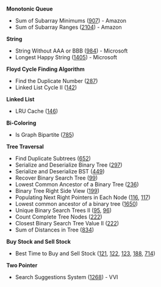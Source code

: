 **Monotonic Queue**
- Sum of Subarray Minimums ([907](https://leetcode.com/problems/sum-of-subarray-minimums/)) - Amazon
- Sum of Subarray Ranges ([2104](https://leetcode.com/problems/sum-of-subarray-ranges/)) - Amazon


**String**
- String Without AAA or BBB ([984](https://leetcode.com/problems/string-without-aaa-or-bbb/)) - Microsoft
- Longest Happy String ([1405](https://leetcode.com/problems/longest-happy-string/)) - Microsoft

**Floyd Cycle Finding Algorithm**
- Find the Duplicate Number ([287](https://leetcode.com/problems/find-the-duplicate-number/))
- Linked List Cycle II ([142](https://leetcode.com/problems/linked-list-cycle-ii/))

**Linked List**
- LRU Cache ([146](https://leetcode.com/problems/lru-cache/))

**Bi-Coloring**
- Is Graph Bipartite ([785](https://leetcode.com/problems/is-graph-bipartite/))

**Tree Traversal**
- Find Duplicate Subtrees ([652](https://leetcode.com/problems/find-duplicate-subtrees/))
- Serialize and Deserialize Binary Tree ([297](https://leetcode.com/problems/serialize-and-deserialize-binary-tree/))
- Serialize and Deserialize BST ([449](https://leetcode.com/problems/serialize-and-deserialize-bst/))
- Recover Binary Search Tree ([99](https://leetcode.com/problems/recover-binary-search-tree/))
- Lowest Common Ancestor of a Binary Tree ([236](https://leetcode.com/problems/lowest-common-ancestor-of-a-binary-tree/))
- Binary Tree Right Side View ([199](https://leetcode.com/problems/binary-tree-right-side-view/))
- Populating Next Right Pointers in Each Node ([116](https://leetcode.com/problems/populating-next-right-pointers-in-each-node/), [117](https://leetcode.com/problems/populating-next-right-pointers-in-each-node-ii/))
- Lowest common ancestor of a binary tree ([1650](https://leetcode.com/problems/lowest-common-ancestor-of-a-binary-tree-iii/))
- Unique Binary Search Trees II ([95](https://leetcode.com/problems/unique-binary-search-trees-ii/), [96](https://leetcode.com/problems/unique-binary-search-trees/))
- Count Complete Tree Nodes ([222](https://leetcode.com/problems/count-complete-tree-nodes/))
- Closest Binary Search Tree Value II ([222](https://leetcode.com/problems/closest-binary-search-tree-value-ii/))
- Sum of Distances in Tree ([834](https://leetcode.com/problems/sum-of-distances-in-tree/))

**Buy Stock and Sell Stock**
- Best Time to Buy and Sell Stock ([121](https://leetcode.com/problems/best-time-to-buy-and-sell-stock/), [122](https://leetcode.com/problems/best-time-to-buy-and-sell-stock-ii/), [123](https://leetcode.com/problems/best-time-to-buy-and-sell-stock-iii/), [188](https://leetcode.com/problems/best-time-to-buy-and-sell-stock-iv/), [714](https://leetcode.com/problems/best-time-to-buy-and-sell-stock-with-transaction-fee/))

**Two Pointer**
- Search Suggestions System ([1268](https://leetcode.com/problems/search-suggestions-system/)) - VVI
